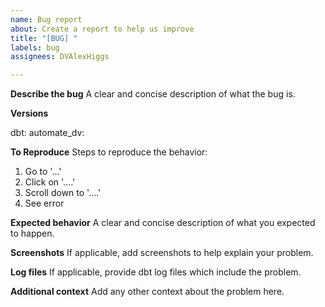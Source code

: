 ```yaml
---
name: Bug report
about: Create a report to help us improve
title: "[BUG] "
labels: bug
assignees: DVAlexHiggs

---
```


**Describe the bug**
A clear and concise description of what the bug is.

**Versions**

dbt: 
automate_dv: 

**To Reproduce**
Steps to reproduce the behavior:
1. Go to '...'
2. Click on '....'
3. Scroll down to '....'
4. See error

**Expected behavior**
A clear and concise description of what you expected to happen.

**Screenshots**
If applicable, add screenshots to help explain your problem.

**Log files**
If applicable, provide dbt log files which include the problem.

**Additional context**
Add any other context about the problem here.
